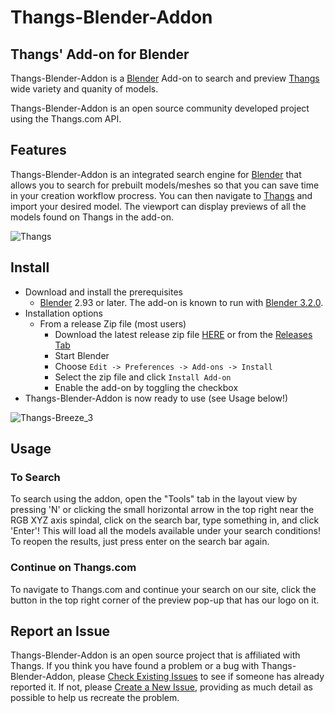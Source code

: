 # Thangs-Blender-Addon

## Thangs' Add-on for Blender

Thangs-Blender-Addon is a [Blender](http://www.blender.org) Add-on to search and preview [Thangs](https://thangs.com/) wide variety and quanity of models.

Thangs-Blender-Addon is an open source community developed project using the Thangs.com API.

## Features

Thangs-Blender-Addon is an integrated search engine for [Blender](http://www.blender.org) that allows you to search for prebuilt models/meshes so that you can save time in your creation workflow procress. You can then navigate to [Thangs](https://thangs.com/) and import your desired model. The viewport can display previews of all the models found on Thangs in the add-on.

![Thangs](https://user-images.githubusercontent.com/105221281/183229686-0c23f295-02a0-422d-8e5a-0f75dccf313d.gif)


## Install

- Download and install the prerequisites
  - [Blender](http://www.blender.org/) 2.93 or later. The add-on is known to run with [Blender 3.2.0](https://www.blender.org/download/).
- Installation options
  - From a release Zip file (most users)
    - Download the latest release zip file [HERE](https://github.com/RandyHucker/thangs-blender-addon/releases/download/v0_1_4/thangs-blender-addon.zip) or from the [Releases Tab](/../../releases/)
    - Start Blender
    - Choose `Edit -> Preferences -> Add-ons -> Install`
    - Select the zip file and click `Install Add-on`
    - Enable the add-on by toggling the checkbox
- Thangs-Blender-Addon is now ready to use (see Usage below!)

![Thangs-Breeze_3](https://user-images.githubusercontent.com/105221281/184414452-2c7913d5-4a20-47ca-a31b-125a21067523.gif)

## Usage

### To Search

To search using the addon, open the "Tools" tab in the layout view by pressing 'N' or clicking the small horizontal arrow in the top right near the RGB XYZ axis spindal, click on the search bar, type something in, and click 'Enter'! This will load all the models available under your search conditions! To reopen the results, just press enter on the search bar again.

### Continue on Thangs.com

To navigate to Thangs.com and continue your search on our site, click the button in the top right corner of the preview pop-up that has our logo on it.

## Report an Issue

Thangs-Blender-Addon is an open source project that is affiliated with Thangs. If you think you have found a problem or a bug with Thangs-Blender-Addon, please [Check Existing Issues](/../../issues) to see if someone has already reported it. If not, please [Create a New Issue](/../../issues/new/choose), providing as much detail as possible to help us recreate the problem.
